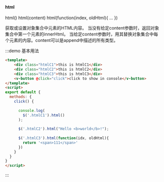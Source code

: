 #### html

html() 
html(content)
html(function(index, oldHtml){ ... }) 

获取或设置对象集合中元素的HTML内容。
当没有给定content参数时，返回对象集合中第一个元素的innerHtml。
当给定content参数时，用其替换对象集合中每个元素的内容。content可以是append中描述的所有类型。

:::demo 基本用法
```html
<template>
    <div class="htmlC1">this is htmlC1</div>
    <div class="htmlC2">this is htmlC2</div>
    <div class="htmlC3">this is htmlC3</div>
    <v-button @click="click">click to show in console</v-button>
</template>
<script>
export default {
  methods: {
    click() {
      
      console.log(
        $('.htmlC1').html()
      );
      
      $('.htmlC2').html("Hello <b>world</b>!");
      
      $('.htmlC3').html(function(idx, oldHtml){
        return '<span>111</span>'
      })
    }
  }
}
</script>
```
:::
